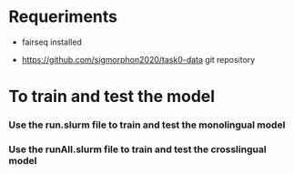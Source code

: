 # Requeriments
* fairseq installed

* https://github.com/sigmorphon2020/task0-data git repository

# To train and test the model
### Use the run.slurm file to train and test the monolingual model
### Use the runAll.slurm file to train and test the crosslingual model
